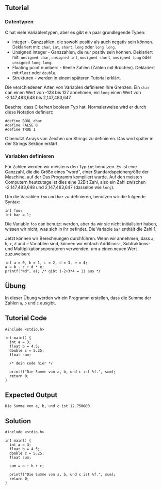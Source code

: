 Tutorial
--------

### Datentypen

C hat viele Variablentypen, aber es gibt ein paar grundlegende Typen:

* Integer - Ganzzahlen, die sowohl positiv als auch negativ sein können. Deklariert mit: `char`, `int`, `short`, `long` oder `long long`.
* Unsigned Integer - Ganzzahlen, die nur positiv sein können. Deklariert mit: `unsigned char`, `unsigned int`, `unsigned short`, `unsigned long` oder `unsigned long long`.
* Floating point numbers - Reelle Zahlen (Zahlen mit Brüchen). Deklariert mit:`float` oder `double`.
* Strukturen - werden in einem späteren Tutorial erklärt.

Die verschiedenen Arten von Variablen definieren ihre Grenzen. Ein `char` can einen Wert von -128 bis 127 annehmen, ein `long` einen Wert von -2,147,483,648 bis 2,147,483,647.

Beachte, dass C _keinen_ boolean Typ hat. Normalerweise wird er durch diese Notation definiert:

    #define BOOL char
    #define FALSE 0
    #define TRUE 1

C benutzt Arrays von Zeichen um Strings zu definieren. Das wird später in der Strings Sektion erklärt.

### Variablen definieren

Für Zahlen werden wir meistens den Typ `int` benutzen. Es ist eine Ganzzahl, die die Größe eines "word", einer Standardspeichergröße der Maschine, auf der
Das Programm kompiliert wurde. Auf den meisten Computern heutzutage ist dies eine 32Bit Zahl, also ein Zahl zwischen -2,147,483,648 und 2,147,483,647 (dasselbe wie `long`).

Um die Variablen `foo` und `bar` zu definieren, benutzen wir die folgende Syntax:

    int foo;
    int bar = 1;

Die Variable `foo` can benutzt werden, aber da wir sie nicht initialisiert haben, wissen wir nicht, was sich in ihr befindet. Die Variable `bar` enthält die Zahl 1.

Jetzt können wir Berechnungen durchführen. Wenn wir annehmen, dass `a`, `b`, `c`, `d` und `e` Variablen sind, können wir einfach Additions-, Subtraktions- und Multiplikationsoperatoren
verwenden, um `a` einen neuen Wert zuzuweisen:

    int a = 0, b = 1, c = 2, d = 3, e = 4;
    a = b - c + d * e;
    printf("%d", a); /* gibt 1-2+3*4 = 11 aus */

Übung
-----

In dieser Übung werden wir ein Programm erstellen, dass die Summe der Zahlen `a`, `b` und `c` ausgibt.

Tutorial Code
-------------

    #include <stdio.h>

    int main() {
      int a = 3;
      float b = 4.5;
      double c = 5.25;
      float sum;

      /* dein code hier */

      printf("Die Summe von a, b, und c ist %f.", sum);
      return 0;
    }

Expected Output
-----------------
    Die Summe von a, b, und c ist 12.750000.

Solution
------
    #include <stdio.h>

    int main() {
      int a = 3;
      float b = 4.5;
      double c = 5.25;
      float sum;

      sum = a + b + c;

      printf("Die Summe von a, b, und c ist %f.", sum);
      return 0;
    }
